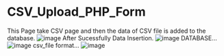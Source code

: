 # CSV_Upload_PHP_Form
This Page take CSV page and then the data of CSV file is added to the database.
![image](https://github.com/yogeshdevtulla/CSV_Upload_PHP_Form/assets/101208427/c819c611-e7f4-468e-ab59-26060e6f16a9)
After Sucessfully Data Insertion.
![image](https://github.com/yogeshdevtulla/CSV_Upload_PHP_Form/assets/101208427/7fc8dc83-4f39-460b-af9f-86310869db08)
DATABASE...
![image](https://github.com/yogeshdevtulla/CSV_Upload_PHP_Form/assets/101208427/dddc3146-85b5-42b9-aec8-b472ef8653e7)
csv_file format...
![image](https://github.com/yogeshdevtulla/CSV_Upload_PHP_Form/assets/101208427/1ce21f12-6204-40aa-872e-cea1aa21ac25)





